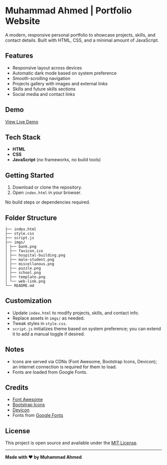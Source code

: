 # Muhammad Ahmed | Portfolio Website

A modern, responsive personal portfolio to showcase projects, skills, and contact details. Built with HTML, CSS, and a minimal amount of JavaScript.

## Features

- Responsive layout across devices
- Automatic dark mode based on system preference
- Smooth-scrolling navigation
- Projects gallery with images and external links
- Skills and future skills sections
- Social media and contact links

## Demo

[View Live Demo](https://muhammad-ahmed-tech.web.app)

## Tech Stack

- **HTML**
- **CSS**
- **JavaScript** (no frameworks, no build tools)

## Getting Started

1. Download or clone the repository.
2. Open `index.html` in your browser.

No build steps or dependencies required.

## Folder Structure

```
├── index.html
├── style.css
├── script.js
├── imgs/
│ ├── bank.png
│ ├── favicon.ico
│ ├── hospital-building.png
│ ├── male-student.png
│ ├── miscellanous.png
│ ├── puzzle.png
│ ├── school.png
│ ├── template.png
│ └── web-link.png
└── README.md
```

## Customization

- Update `index.html` to modify projects, skills, and contact info.
- Replace assets in `imgs/` as needed.
- Tweak styles in `style.css`.
- `script.js` initializes theme based on system preference; you can extend it to add a manual toggle if desired.

## Notes

- Icons are served via CDNs (Font Awesome, Bootstrap Icons, Devicon); an internet connection is required for them to load.
- Fonts are loaded from Google Fonts.

## Credits

- [Font Awesome](https://fontawesome.com/)
- [Bootstrap Icons](https://icons.getbootstrap.com/)
- [Devicon](https://devicon.dev/)
- Fonts from [Google Fonts](https://fonts.google.com/)

## License

This project is open source and available under the [MIT License](LICENSE).

---

**Made with ❤️ by Muhammad Ahmed**